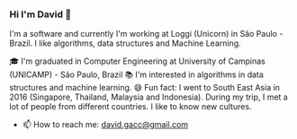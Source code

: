 ### Hi I'm David 👋

I'm a software and currently I'm working at Loggi (Unicorn) in São Paulo - Brazil. I like algorithms, data structures and Machine Learning.

🎓 I'm graduated in Computer Engineering at University of Campinas (UNICAMP) - São Paulo, Brazil
📚 I'm interested in algorithms in data structures and machine learning.
😅 Fun fact: I went to South East Asia in 2016 (Singapore, Thailand, Malaysia and Indonesia). During my trip, I met a lot of people from different countries. I like to know new cultures.

- 📫 How to reach me: david.gacc@gmail.com
